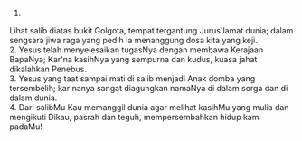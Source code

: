1.
Lihat salib diatas bukit Golgota,
tempat tergantung Jurus'lamat dunia;
dalam sengsara jiwa raga yang pedih
Ia menanggung dosa kita yang keji.
<br>
2.
Yesus telah menyelesaikan tugasNya
dengan membawa Kerajaan BapaNya;
Kar'na kasihNya yang sempurna dan kudus,
kuasa jahat dikalahkan Penebus.
<br>
3.
Yesus yang taat sampai mati di salib
menjadi Anak domba yang tersembelih;
kar'nanya sangat diagungkan namaNya
di dalam sorga dan di dalam dunia.
<br>
4.
Dari salibMu Kau memanggil dunia
agar melihat kasihMu yang mulia
dan mengikuti Dikau, pasrah dan teguh,
mempersembahkan hidup kami padaMu!